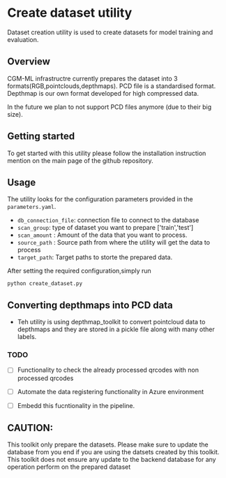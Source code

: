 # Create dataset utility

Dataset creation utility is used to create datasets for model training and evaluation.

## Overview

CGM-ML infrastructre currently prepares the dataset into 3 formats(RGB,pointclouds,depthmaps). PCD file is a standardised format. Depthmap is our own format developed for high compressed data.

In the future we plan to not support PCD files anymore (due to their big size).

## Getting started

To get started with this utility please follow the installation instruction mention on the main page of the github repository.

## Usage

The utility  looks for the configuration parameters provided in the `parameters.yaml`.
- `db_connection_file`: connection file to connect to the database 
- `scan_group`: type of dataset you want to prepare ['train','test']
- `scan_amount` : Amount of the data that you want to process.
- `source_path` : Source path from where the utility will get the data to process
- `target_path`: Target paths to storte the prepared data.

After setting the required configuration,simply run 

```
python create_dataset.py
```

## Converting depthmaps into PCD data

* Teh utility is using depthmap_toolkit to convert pointcloud data to depthmaps and they are stored in a pickle file along with many other labels.

### TODO

- [ ] Functionality to check the already processed qrcodes with non processed qrcodes  
- [ ] Automate the data registering functionality in Azure environment
- [ ] Embedd this fucntionality in the pipeline.


## CAUTION:

This toolkit only prepare the datasets. Please make sure to update the database from you end if you are using the datsets created by this toolkit. This toolkit does not ensure any update to the backend database for any operation perform on the prepared dataset 
